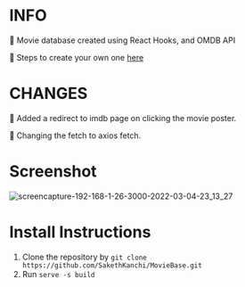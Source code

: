 # INFO
📝 Movie database created using React Hooks, and OMDB API

📝 Steps to create your own one <a href = "https://www.youtube.com/watch?v=b9eMGE7QtTk"> here </a>

# CHANGES
📝 Added a redirect to imdb page on clicking the movie poster.

📝 Changing the fetch to axios fetch.

# Screenshot
![screencapture-192-168-1-26-3000-2022-03-04-23_13_27](https://user-images.githubusercontent.com/70198692/156814654-dda1c07a-33bb-426d-ac00-0dea09259ac5.png)

# Install Instructions
1. Clone the repository by `git clone https://github.com/SakethKanchi/MovieBase.git`
2. Run `serve -s build`

